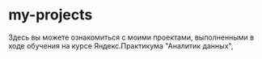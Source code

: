 # my-projects
Здесь вы можете ознакомиться с моими проектами, выполненными в ходе обучения на курсе Яндекс.Практикума "Аналитик данных",
